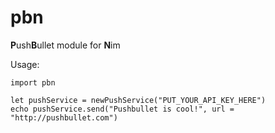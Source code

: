 # pbn

**P**ush**B**ullet module for **N**im 

Usage:

```
import pbn

let pushService = newPushService("PUT_YOUR_API_KEY_HERE")
echo pushService.send("Pushbullet is cool!", url = "http://pushbullet.com")
```


